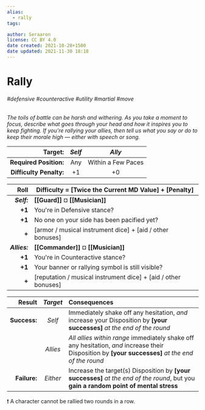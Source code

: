 ```yaml
---
alias:
  - rally
tags:

author: Seraaron
license: CC BY 4.0
date created: 2021-10-28+1500
date updated: 2021-11-30 18:18
---
```


# Rally

###### #defensive #counteractive #utility #martial #move

_The toils of battle can be harsh and withering. As you take a moment to focus, describe what goes through your head and how it inspires you to keep fighting. If you're rallying your allies, then tell us what you say or do to keep their morale high — either with speech or song._

|                 Target: | _Self_ |       _Ally_       |
| ----------------------: | :----: | :----------------: |
|  **Required Position:** |   Any  | Within a Few Paces |
| **Difficulty Penalty:** |   +1   |         +0         |

|          Roll | Difficulty = [Twice the Current MD Value] + [Penalty]           |
| ------------: | --------------------------------------------------------------- |
|   _**Self:**_ | **[[Guard]]**  ¤ **[[Musician]]**                               |
|        **+1** | You're in Defensive stance?                                     |
|        **+1** | No one on your side has been pacified yet?                      |
|         **+** | [armor / musical instrument dice]  + [aid / other bonuses]      |
| _**Allies:**_ | **[[Commander]]** ¤ **[[Musician]]**                            |
|        **+1** | You're in Counteractive stance?                                 |
|        **+1** | Your banner or rallying symbol is still visible?                |
|         **+** | [reputation / musical instrument dice]  + [aid / other bonuses] |

|       Result | _Target_ | Consequences                                                                                                                                       |
| -----------: | :------: | :------------------------------------------------------------------------------------------------------------------------------------------------- |
| **Success:** |  _Self_  | Immediately shake off any hesitation, _and_ increase your Disposition by **[your successes]** _at the end of the round_                            |
|              | _Allies_ | _All allies within range_ immediately shake off any hesitation, _and_ increase their Disposition by **[your successes]** _at the end of the round_ |
| **Failure:** | _Either_ | Increase the target(s) Disposition by **[your successes]** _at the end of the round_, but you **gain a random point of mental stress**             |

❗ A character cannot be rallied two rounds in a row.
